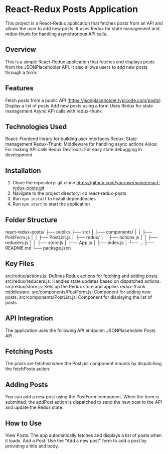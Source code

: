 # React-Redux Posts Application
This project is a React-Redux application that fetches posts from an API and allows the user to add new posts. It uses Redux for state management and redux-thunk for handling asynchronous API calls.

## Overview
This is a simple React-Redux application that fetches and displays posts from the JSONPlaceholder API. It also allows users to add new posts through a form.

## Features
Fetch posts from a public API (https://jsonplaceholder.typicode.com/posts)
Display a list of posts
Add new posts using a form
Uses Redux for state management
Async API calls with redux-thunk


## Technologies Used
React: Frontend library for building user interfaces
Redux: State management
Redux-Thunk: Middleware for handling async actions
Axios: For making API calls
Redux DevTools: For easy state debugging in development

## Installation
1. Clone the repository: git clone https://github.com/yourusername/react-redux-posts.git
2. Navigate to the project directory: cd react-redux-posts
3. Run `npm install` to install dependencies
4. Run `npm start` to start the application

## Folder Structure
react-redux-posts/
├── public/
├── src/
│   ├── components/
│   │   ├── PostForm.js
│   │   ├── PostList.js
│   ├── redux/
│   │   ├── actions.js
│   │   ├── reducers.js
│   │   ├── store.js
│   ├── App.js
│   ├── index.js
│   └── ...
├── README.md
└── package.json

## Key Files
src/redux/actions.js: Defines Redux actions for fetching and adding posts.
src/redux/reducers.js: Handles state updates based on dispatched actions.
src/redux/store.js: Sets up the Redux store and applies redux-thunk middleware.
src/components/PostForm.js: Component for adding new posts.
src/components/PostList.js: Component for displaying the list of posts.

## API Integration
The application uses the following API endpoint:
JSONPlaceholder Posts API

## Fetching Posts
The posts are fetched when the PostList component mounts by dispatching the fetchPosts action.

## Adding Posts
You can add a new post using the PostForm component. When the form is submitted, the addPost action is dispatched to send the new post to the API and update the Redux state.

## How to Use
View Posts: The app automatically fetches and displays a list of posts when it loads.
Add a Post: Use the "Add a new post" form to add a post by providing a title and body.